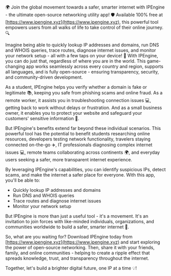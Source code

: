 🌍 Join the global movement towards a safer, smarter internet with IPEngine - the ultimate open-source networking utility app! 🛡️ Available 100% free at [https://www.ipengine.xyz](https://www.ipengine.xyz), this powerful tool empowers users from all walks of life to take control of their online journey. 🔍

Imagine being able to quickly lookup IP addresses and domains, run DNS and WHOIS queries, trace routes, diagnose internet issues, and monitor your network setup - all with a few taps on your device! 📡 With IPEngine, you can do just that, regardless of where you are in the world. This game-changing app works seamlessly across every country and region, supports all languages, and is fully open-source - ensuring transparency, security, and community-driven development.

As a student, IPEngine helps you verify whether a domain is fake or legitimate 📚, keeping you safe from phishing scams and online fraud. As a remote worker, it assists you in troubleshooting connection issues 💻, getting back to work without delays or frustration. And as a small business owner, it enables you to protect your website and safeguard your customers' sensitive information 🏢.

But IPEngine's benefits extend far beyond these individual scenarios. This powerful tool has the potential to benefit students researching online resources, developers testing network functionality, travelers staying connected on-the-go ✈️, IT professionals diagnosing complex internet issues 💻, remote teams collaborating across continents 🌍, and everyday users seeking a safer, more transparent internet experience.

By leveraging IPEngine's capabilities, you can identify suspicious IPs, detect scams, and make the internet a safer place for everyone. With this app, you'll be able to:

* Quickly lookup IP addresses and domains
* Run DNS and WHOIS queries
* Trace routes and diagnose internet issues
* Monitor your network setup

But IPEngine is more than just a useful tool - it's a movement. It's an invitation to join forces with like-minded individuals, organizations, and communities worldwide to build a safer, smarter internet 🚀.

So, what are you waiting for? Download IPEngine today from [https://www.ipengine.xyz](https://www.ipengine.xyz) and start exploring the power of open-source networking. Then, share it with your friends, family, and online communities - helping to create a ripple effect that spreads knowledge, trust, and transparency throughout the internet.

Together, let's build a brighter digital future, one IP at a time 💡!